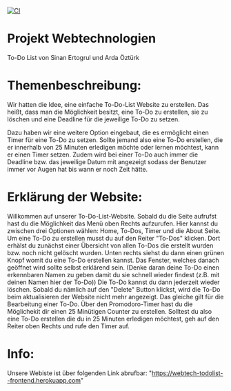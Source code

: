 [![CI](https://github.com/Sinan1997/ToDoList/actions/workflows/ci.yml/badge.svg)](https://github.com/Sinan1997/ToDoList/actions/workflows/ci.yml)
# Projekt Webtechnologien
To-Do List von Sinan Ertogrul und Arda Öztürk

# Themenbeschreibung:
Wir hatten die Idee, eine einfache To-Do-List Website zu erstellen. Das heißt, dass man die Möglichkeit besitzt, eine To-Do zu erstellen, sie zu löschen
und eine Deadline für die jeweilige To-Do zu setzen.

Dazu haben wir eine weitere Option eingebaut, die es ermöglicht einen Timer für eine To-Do zu setzen. Sollte jemand also eine To-Do erstellen, die er innerhalb
von 25 Minuten erledigen möchte oder lernen möchtest, kann er einen Timer setzen. Zudem wird bei einer To-Do auch immer die Deadline bzw. das jeweilige Datum mit angezeigt sodass der Benutzer
immer vor Augen hat bis wann er noch Zeit hätte.

# Erklärung der Website:
Willkommen auf unserer To-Do-List-Website. Sobald du die Seite aufrufst hast du die Möglichkeit das Menü oben Rechts aufzurufen. Hier kannst du zwischen drei Optionen
wählen: Home, To-Dos, Timer und die About Seite. Um eine To-Do zu erstellen musst du auf den Reiter "To-Dos" klicken. Dort erhälst du zunächst einer Übersicht
von allen To-Dos die erstellt wurden bzw. noch nicht gelöscht wurden. Unten rechts siehst du dann einen grünen Knopf womit du eine To-Do erstellen kannst. Das Fenster,
welches danach geöffnet wird sollte selbst erklärend sein. (Denke daran deine To-Do einen erkennbaren Namen zu geben damit du sie schnell wieder findest (z.B. mit deinen Namen hier der To-Do))
Die To-Do kannst du dann jederzeit wieder löschen. Sobald du nämlich auf den "Delete" Button klickst, wird die To-Do beim aktualisieren der Website nicht mehr angezeigt. Das gleiche gilt für die Bearbeitung
einer To-Do.
Über den Promodoro-Timer hast du die Möglichekit dir einen 25 Minütigen Counter zu erstellen. Solltest du also eine To-Do erstellen die du in 25 Minuten
erledigen möchtest, geh auf den Reiter oben Rechts und rufe den Timer auf. 

# Info:
Unsere Webiste ist über folgenden Link abrufbar:
"https://webtech-todolist--frontend.herokuapp.com"
